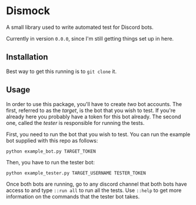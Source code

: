 # Dismock

A small library used to write automated test for Discord bots.

Currently in version `0.0.0`, since I'm still getting things set up in here.

## Installation

Best way to get this running is to `git clone` it.

## Usage

In order to use this package, you'll have to create *two* bot accounts. The first, referred to as the *target*, is the bot that you wish to test. If you're already here you probably have a token for this bot already. The second one, called the *tester* is responsible for running the tests.

First, you need to run the bot that you wish to test. You can run the example bot supplied with this repo as follows:
```
python example_bot.py TARGET_TOKEN
```

Then, you have to run the tester bot:
```
python example_tester.py TARGET_USERNAME TESTER_TOKEN
```

Once both bots are running, go to any discord channel that both bots have access to and type `::run all` to run all the tests. Use `::help` to get more information on the commands that the tester bot takes.
